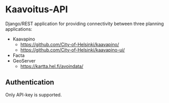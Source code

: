 # Kaavoitus-API
Django/REST application for providing connectivity
between three planning applications:
* Kaavapino
  * https://github.com/City-of-Helsinki/kaavapino/
  * https://github.com/City-of-Helsinki/kaavapino-ui/
* Facta
* GeoServer
  * https://kartta.hel.fi/avoindata/

## Authentication
Only API-key is supported.

